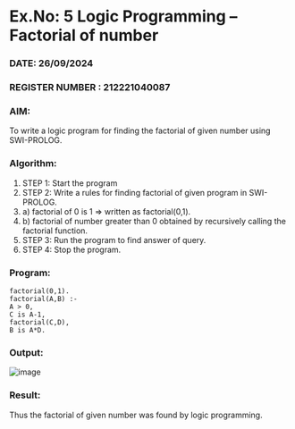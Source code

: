 # Ex.No: 5   Logic Programming – Factorial of number   
### DATE: 26/09/2024                                                                           
### REGISTER NUMBER :  212221040087
### AIM: 
To  write  a logic program for finding the factorial of given number using SWI-PROLOG. 
### Algorithm:
1. STEP 1: Start the program
2. STEP 2:  Write a rules for finding factorial of given program in SWI-PROLOG.
3.   a)	factorial of 0 is 1 => written as factorial(0,1).
4.   b)	factorial of number greater than 0 obtained by recursively calling the factorial    function.
5. STEP 3: Run the program  to find answer of  query.
6. STEP 4: Stop the program.

### Program:
```
factorial(0,1).
factorial(A,B) :-
A > 0,
C is A-1,
factorial(C,D),
B is A*D.
```
### Output:

![image](https://github.com/HariHaranLK/AI_Lab_2023-24/assets/132996089/f44a029f-6ef2-443a-99b2-52baac988aa1)

### Result:
Thus the factorial of given number was found by logic programming. 

